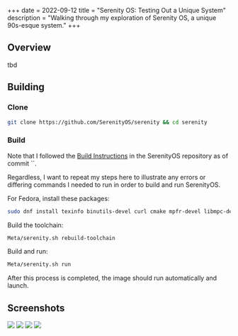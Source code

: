 +++
date = 2022-09-12
title = "Serenity OS: Testing Out a Unique System"
description = "Walking through my exploration of Serenity OS, a unique 90s-esque system."
+++

## Overview

tbd

## Building

### Clone

```bash
git clone https://github.com/SerenityOS/serenity && cd serenity
```

### Build

Note that I followed the [Build 
Instructions](https://github.com/SerenityOS/serenity/blob/master/Documentation/BuildInstructions.md) 
in the SerenityOS repository as of commit ``.

Regardless, I want to repeat my steps here to illustrate any errors or differing 
commands I needed to run in order to build and run SerenityOS.

For Fedora, install these packages:

```bash
sudo dnf install texinfo binutils-devel curl cmake mpfr-devel libmpc-devel gmp-devel e2fsprogs ninja-build patch ccache rsync @"C Development Tools and Libraries" @Virtualization
```

Build the toolchain:

```bash
Meta/serenity.sh rebuild-toolchain
```

Build and run:

```bash
Meta/serenity.sh run
```

After this process is completed, the image should run automatically and launch.

## Screenshots

![](https://img.cleberg.io/blog/20220912-serenity-os/initial_launch.png)
![](https://img.cleberg.io/blog/20220912-serenity-os/basic_apps.png)
![](https://img.cleberg.io/blog/20220912-serenity-os/system_monitor.png)
![](https://img.cleberg.io/blog/20220912-serenity-os/themes.png)
